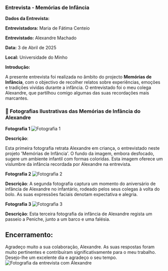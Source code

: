 ### Entrevista - Memórias de Infância

**Dados da Entrevista:**

**Entrevistadora:** Maria de Fátima Centeio

**Entrevistado:** Alexandre Machado

**Data:** 3 de Abril de 2025  

**Local:** Universidade do Minho

**Introdução:**

A presente entrevista foi realizada no âmbito do projecto **Memórias de Infância**, com o objectivo de recolher relatos sobre experiências, emoções e tradições vividas durante a infância. O entrevistado foi o meu colega Alexandre, que partilhou comigo algumas das suas recordações mais marcantes.

### 📸 Fotografias Ilustrativas das Memórias de Infância do Alexandre



 **Fotografia 1**
![Fotografia 1](https://github.com/fatimacenteio/Entrevista-Alexandre/blob/main/entrevista1.jpeg)

**Descrição**:

Esta primeira fotografia retrata Alexandre em criança, o entrevistado neste projeto 'Memórias de Infância'. O fundo da imagem, embora desfocado, sugere um ambiente infantil com formas coloridas. Esta imagem oferece um vislumbre da infância recordada por Alexandre na entrevista.

**Fotografia 2**
![Fotografia 2](https://github.com/fatimacenteio/Entrevista-Alexandre/blob/main/entrevista2.jpeg)

**Descrição**: 
A segunda fotografia captura um momento do aniversário de infância de Alexandre no infantário, rodeado pelos seus colegas à volta do bolo. As suas expressões faciais denotam expectativa e alegria.

**Fotografia 3**
![Fotografia 3](https://github.com/fatimacenteio/Entrevista-Alexandre/blob/main/entrevista3.jpeg)

**Descrição**: 
Esta terceira fotografia da infância de Alexandre regista um passeio a Peniche, junto a um barco e uma falésia.

## Encerramento:

Agradeço muito a sua colaboração, Alexandre. As suas respostas foram muito pertinentes e contribuíram significativamente para o meu trabalho. Desejo-lhe um excelente dia e agradeço o seu tempo.
![Fotografia da entrevista com Alexandre](https://github.com/fatimacenteio/Entrevista-Alexandre/blob/main/entrevista4.jpeg)

